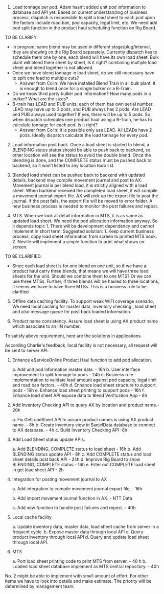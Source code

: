 1. Load tonnage per pod. Adam hasn’t added unit pod information to database and API yet. Based on current understanding of business  process, dispatch is responsible to split a load sheet to each pod upon  the factors include road ban, pod capacity, legal limit, etc. We need add pod split function in the product haul scheduling function on Rig Board.

TO BE CLARIFY: 

- In program, same blend may be used in different  stage/plug/interval, they are showing on the Rig Board separately.     Currently dispatch has to schedule them one by one, each blend will have its own load sheet. Bulk plant will blend them sheet by sheet, Is it right? combining  multiple load sheet and blend together is not allowed. 
- Once we have blend tonnage in load sheet, do we still necessary have to split one load to multiple cuts? 
  - Answer from Colin: We have installed Blend Train in all bulk plant, it is enough to blend once for a single bulker or a B-Train.
- Do we know third party bulker pod information? How many pods in a bulker? What are the sizes?
- B-train has LEAD and  PUB units, each of them has own serial number. LEAD may have up to 3 pods, and PUB always has 2 pods.  Are LEAD and PUB always used together? If yes, there will be up to 5 pods. So when dispatch schedules one product haul using a B-Train, he has to calculate tonnage for each pod. Is it right?
  - Answer from Colin: It is possible only use LEAD. All LEADs have 2 pods. Ideally dispatch calculate the load tonnage for every pod.

2. Load information post back. Once a load sheet is started to blend, a BLENDING status status should be able to push back to backend, so other     location will see the status to avoid the double blend. Once the blending is done, and the COMPLETE status must be pushed back to backend, so it won’t listed to any location todo list.

3. Blended load sheet can be pushed back to backend with updated details, backend may compile movement journal and post to AX. Movement journal is per blend load, it is strictly aligned with a load sheet. When backend received the completed load sheet, it will compile a movement journal export file. AX will pick up the export file to post the journal. If the post fails, the export file will be moved to error folder. A new business process is needed to monitor the post failures and repost.

4. MTS. When we look at detail information in MTS, it is as same as updated load sheet. We need the pod allocation information anyway. So it depends topic 1. There will be development dependency and cannot implement in short term. Suggested solution: 1. Keep current business  process, copy load sheet information from screen to printed MTS book. 2.     Neville will implement a simple function to print what shows on screen.

TO BE CLARIFIED.

- Since each load sheet is for one blend on one unit, so if we have a product haul carry three blends, that means we will have three load sheets for the unit. Should we combine them to one MTS? Or we can use three MTSs. Further, if three blends will be hauled to three locations, it seems we have to have three MTSs. This is a business rule to be clarified 

5. Offline data caching facility. To support weak WIFI coverage     scenario, We need local caching for master data, inventory checking , load     sheet and also message queue for post back loaded information.

6. Product name consistency. Assure load sheet is using AX product name which associate to an IIN number.

 

To satisfy above requirement, here are the solutions in applications.

 According Charlie's feedback, local facility is not necessary, all request will be sent to server API.

1. Enhance eServiceOnline Product Haul function to add pod allocation.     

   a. Add unit pod information master data. - 16h
   b. User interface improvement to split tonnage to pods - 24h
   c. Business rule implementation to validate load amount against pod capacity, legal limit and road ban factors. - 40h
   d. Enhance load sheet structure to support pods - 16h
   e. Enhance load sheet printing to support pods - 16h
   f. Enhance load sheet API expose data to Blend Verification App - 8h

2. Add Inventory Checking API to query AX by location and product name.- 20h

   a. Fix GetLoadSheet API to assure product names is using AX product name. - 8h
   b. Create inventory view in SanjelData database to connect to AX database. - 4h
   c. Build Inventory Checking API -8h

3. Add Load Sheet status update APIs.  

   a. Add BLENDING, COMPLETE status to load sheet - 16h
   b. Add BLENDING status update API - 8h
   c. Add COMPLETE status and load sheet details post back API - 24h
   d. Improve Rig Board to show BLENDING, COMPLETE status - 16h
   e. Filter out COMPLETE load sheet in get load sheet API - 2h

4. Integration for posting movement journal to AX 

   a. Add integration to compile movement journal export file. - 16h

   b. Add import movement journal function in AX. - NTT Data

   c. Add new function to handle post failures and repost. - 40h

5. Local cache facility

    a. Update inventory data, master data, load sheet cache from server  in a frequent cycle.
    b. Expose master data through local API
    c. Query product inventory through local API
    d. Query and update load sheet through local API.

6. MTS 

    a. Port load sheet printing code to print MTS from server. - 40 h
    b. Loaded load sheet database implement as MTS central repository. - 40h

 

No. 2 might be able to implement with small amount of effort. For other items we have to look into details and make estimate. The priority will be determined by management team.
